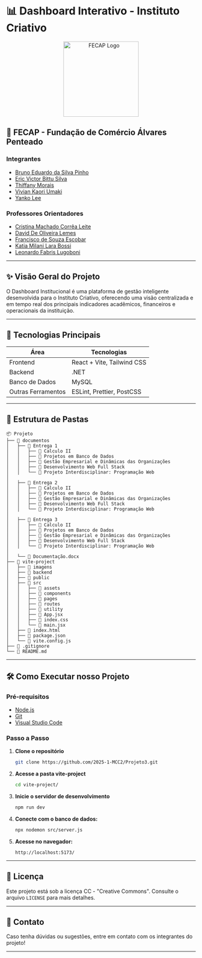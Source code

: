 # 📊 Dashboard Interativo - Instituto Criativo

<p align="center">
  <img src="https://camo.githubusercontent.com/f792fb9773905cab093295f28e2251e854dec3210920fb641c8acaab068f701c/68747470733a2f2f656e637279707465642d74626e302e677374617469632e636f6d2f696d616765733f713d74626e3a414e6439476352685a5072526138394b6d61305a5a6f67786d3070692d74436e5f544c4b65484756787977702d4c584146475233423144506f75414a5948674b5a4756305854456634414526757371703d434155" alt="FECAP Logo" width="200">
</p>

## 🌟 FECAP - Fundação de Comércio Álvares Penteado

### Integrantes
- <a href="https://www.linkedin.com/in/bruno-eduardo-4b10b012a/">Bruno Eduardo da Silva Pinho</a>
- <a href="https://www.linkedin.com/in/eric-victor-bittu-silva-014a5b2b5/">Eric Victor Bittu Silva</a>
- <a href="https://www.linkedin.com/in/thiffany-morais/">Thiffany Morais</a>
- <a href="https://www.linkedin.com/in/vivian-umaki-994686339/">Vivian Kaori Umaki</a>
- <a href="https://www.linkedin.com/in/yanko-lee-b3851a317/">Yanko Lee</a>

### Professores Orientadores  
- <a href="https://www.linkedin.com/in/cristina-machado-corr%C3%AAa-leite-630309160/">Cristina Machado Corrêa Leite</a> 
- <a href="https://www.linkedin.com/in/dolemes/">David De Oliveira Lemes</a> 
- <a href="https://www.linkedin.com/in/francisco-escobar/">Francisco de Souza Escobar</a> 
- <a href="https://www.linkedin.com/in/katia-bossi/">Katia Milani Lara Bossi</a> 
- <a href="https://www.linkedin.com/in/leonardo-fabris-lugoboni-a3369416/">Leonardo Fabris Lugoboni</a>

---

## ✨ Visão Geral do Projeto

O Dashboard Institucional é uma plataforma de gestão inteligente desenvolvida para o Instituto Criativo, oferecendo uma visão centralizada e em tempo real dos principais indicadores acadêmicos, financeiros e operacionais da instituição.

---

## 🚀 Tecnologias Principais

| Área               | Tecnologias                    |
|--------------------|--------------------------------|
| Frontend           | React + Vite, Tailwind CSS     |
| Backend            | .NET                           |
| Banco de Dados     | MySQL                          |
| Outras Ferramentos | ESLint, Prettier, PostCSS      |

---

## 📂 Estrutura de Pastas
```
📦 Projeto
├── 📂 documentos  
│   ├── 📂 Entrega 1  
│   │   ├── 📂 Calculo II  
│   │   ├── 📂 Projetos em Banco de Dados  
│   │   ├── 📂 Gestão Empresarial e Dinâmicas das Organizações  
│   │   ├── 📂 Desenvolvimento Web Full Stack  
│   │   └── 📂 Projeto Interdisciplinar: Programação Web  
│  
│   ├── 📂 Entrega 2  
│   │   ├── 📂 Calculo II  
│   │   ├── 📂 Projetos em Banco de Dados  
│   │   ├── 📂 Gestão Empresarial e Dinâmicas das Organizações  
│   │   ├── 📂 Desenvolvimento Web Full Stack  
│   │   └── 📂 Projeto Interdisciplinar: Programação Web  
│  
│   ├── 📂 Entrega 3  
│   │   ├── 📂 Calculo II  
│   │   ├── 📂 Projetos em Banco de Dados  
│   │   ├── 📂 Gestão Empresarial e Dinâmicas das Organizações  
│   │   ├── 📂 Desenvolvimento Web Full Stack  
│   │   └── 📂 Projeto Interdisciplinar: Programação Web  
│  
│   └── 📄 Documentação.docx  
├── 📂 vite-project
│   ├── 📂 imagens 
│   ├── 📂 backend          
│   ├── 📂 public          
│   ├── 📂 src              
│   │   ├── 📂 assets      
│   │   ├── 📂 components  
│   │   ├── 📂 pages      
│   │   ├── 📂 routes     
│   │   ├── 📂 utility     
│   │   ├── 📄 App.jsx      
│   │   ├── 📄 index.css    
│   │   └── 📄 main.jsx     
│   ├── 📄 index.html            
│   ├── 📄 package.json             
│   └── 📄 vite.config.js  
├── 📄 .gitignore 
└── 📄 README.md        
```

---

## 🛠️ Como Executar nosso Projeto

### Pré-requisitos
- [Node.js](https://nodejs.org/)
- [Git](https://git-scm.com/)
- [Visual Studio Code](https://code.visualstudio.com/)

### Passo a Passo

1. **Clone o repositório**
   ```sh
   git clone https://github.com/2025-1-MCC2/Projeto3.git
   ```

2. **Acesse a pasta vite-project**
   ```sh
   cd vite-project/
   ```

3. **Inicie o servidor de desenvolvimento**
   ```sh
   npm run dev
   ```

4. **Conecte com o banco de dados:**
   ```sh
   npx nodemon src/server.js
   ```

5. **Acesse no navegador:**
   ```
   http://localhost:5173/
   ```

---

## 📜 Licença

Este projeto está sob a licença CC - "Creative Commons". Consulte o arquivo `LICENSE` para mais detalhes.

---

## 📌 Contato

Caso tenha dúvidas ou sugestões, entre em contato com os integrantes do projeto!

---